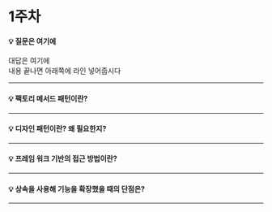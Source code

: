 # 1주차  
#### :bulb: 질문은 여기에  
대답은 여기에  
내용 끝나면 아래쪽에 라인 넣어줍시다  

--------

#### :bulb: 팩토리 메서드 패턴이란?

--------

#### :bulb: 디자인 패턴이란? 왜 필요한지?

-------

#### :bulb: 프레임 워크 기반의 접근 방법이란?

-------

#### :bulb: 상속을 사용해 기능을 확장했을 때의 단점은?

-------
